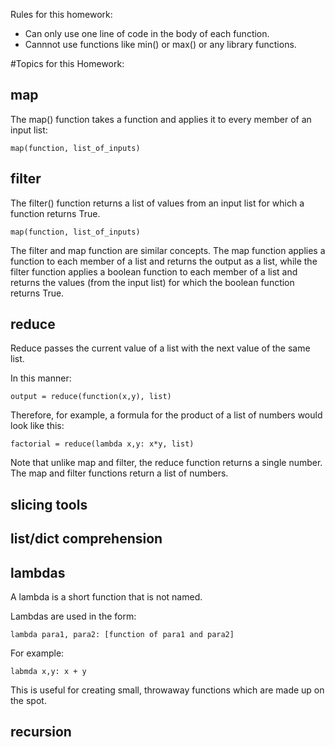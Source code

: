 
Rules for this homework:

* Can only use one line of code in the body of each function.
* Cannnot use functions like min() or max() or any library functions.

#Topics for this Homework:

## map

The map() function takes a function and applies it to every member of an input
list:

    map(function, list_of_inputs)

## filter

The filter() function returns a list of values from an input list for which 
a function returns True.

    map(function, list_of_inputs)

The filter and map function are similar concepts. The map function applies a 
function to each member of a list and returns the output as a list, while the
filter function applies a boolean function to each member of a list and returns
the values (from the input list) for which the boolean function returns True.

## reduce

Reduce passes the current value of a list with the next value of the same list.

In this manner:

    output = reduce(function(x,y), list)

Therefore, for example, a formula for the product of a list of numbers would 
look like this:

    factorial = reduce(lambda x,y: x*y, list)

Note that unlike map and filter, the reduce function returns a single number.
The map and filter functions return a list of numbers.

## slicing tools
## list/dict comprehension



## lambdas

A lambda is a short function that is not named. 

Lambdas are used in the form:

    lambda para1, para2: [function of para1 and para2]

For example: 

    labmda x,y: x + y


This is useful for creating small, throwaway functions which are made up on
the spot.

## recursion


